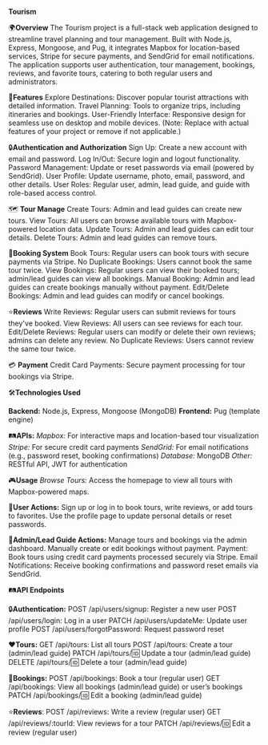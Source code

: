 **Tourism**


🌍**Overview**
The Tourism project is a full-stack web application designed to streamline travel planning and tour management. Built with Node.js, Express, Mongoose, and Pug, it integrates Mapbox for location-based services, Stripe for secure payments, and SendGrid for email notifications. The application supports user authentication, tour management, bookings, reviews, and favorite tours, catering to both regular users and administrators.

🚀**Features**
Explore Destinations: Discover popular tourist attractions with detailed information.
Travel Planning: Tools to organize trips, including itineraries and bookings.
User-Friendly Interface: Responsive design for seamless use on desktop and mobile devices. (Note: Replace with actual features of your project or remove if not applicable.)

🔒**Authentication and Authorization**
Sign Up: Create a new account with email and password.
Log In/Out: Secure login and logout functionality.
Password Management: Update or reset passwords via email (powered by SendGrid).
User Profile: Update username, photo, email, password, and other details.
User Roles: Regular user, admin, lead guide, and guide with role-based access control.

🗺️ **Tour Manage**
Create Tours: Admin and lead guides can create new tours.
View Tours: All users can browse available tours with Mapbox-powered location data.
Update Tours: Admin and lead guides can edit tour details.
Delete Tours: Admin and lead guides can remove tours.

🛒**Booking System**
Book Tours: Regular users can book tours with secure payments via Stripe.
No Duplicate Bookings: Users cannot book the same tour twice.
View Bookings: Regular users can view their booked tours; admin/lead guides can view all bookings.
Manual Booking: Admin and lead guides can create bookings manually without payment.
Edit/Delete Bookings: Admin and lead guides can modify or cancel bookings.

⭐**Reviews**
Write Reviews: Regular users can submit reviews for tours they've booked.
View Reviews: All users can see reviews for each tour.
Edit/Delete Reviews: Regular users can modify or delete their own reviews; admins can delete any review.
No Duplicate Reviews: Users cannot review the same tour twice.

💳 **Payment**
Credit Card Payments: Secure payment processing for tour bookings via Stripe.

🛠️**Technologies Used**

**Backend:** Node.js, Express, Mongoose (MongoDB)
**Frontend:** Pug (template engine)

🛤️**APIs:**
*Mapbox:* For interactive maps and location-based tour visualization
*Stripe:* For secure credit card payments
*SendGrid:* For email notifications (e.g., password reset, booking confirmations)
*Database:* MongoDB
*Other:* RESTful API, JWT for authentication

🎮**Usage**
*Browse Tours:* Access the homepage to view all tours with Mapbox-powered maps.

🤝**User Actions:**
Sign up or log in to book tours, write reviews, or add tours to favorites.
Use the profile page to update personal details or reset passwords.

🤝**Admin/Lead Guide Actions:**
Manage tours and bookings via the admin dashboard.
Manually create or edit bookings without payment.
Payment: Book tours using credit card payments processed securely via Stripe.
Email Notifications: Receive booking confirmations and password reset emails via SendGrid.

🛤️**API Endpoints**

🔒**Authentication:**
POST /api/users/signup: Register a new user
POST /api/users/login: Log in a user
PATCH /api/users/updateMe: Update user profile
POST /api/users/forgotPassword: Request password reset

❤️**Tours:**
GET /api/tours: List all tours
POST /api/tours: Create a tour (admin/lead guide)
PATCH /api/tours/:id: Update a tour (admin/lead guide)
DELETE /api/tours/:id: Delete a tour (admin/lead guide)

🛒**Bookings:**
POST /api/bookings: Book a tour (regular user)
GET /api/bookings: View all bookings (admin/lead guide) or user’s bookings
PATCH /api/bookings/:id: Edit a booking (admin/lead guide)

⭐**Reviews**:
POST /api/reviews: Write a review (regular user)
GET /api/reviews/:tourId: View reviews for a tour
PATCH /api/reviews/:id: Edit a review (regular user)
